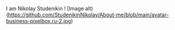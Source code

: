 I am Nikolay Studenikin
! [Image alt)(https://github.com/StudenikinNikolay/About-me/blob/main/avatar-business-pixelbox.ru-2.jpg)
